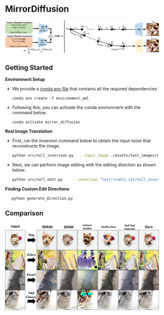 # MirrorDiffusion



![method](./fig/method.png)

## Getting Started

**Environment Setup**
- We provide a [conda env file](environment.yml) that contains all the required dependencies
  ```
  conda env create -f environment.yml
  ```
- Following this, you can activate the conda environment with the command below. 
  ```
  conda activate mirror_diffusion
  ```

**Real Image Translation**

- First, run the inversion command below to obtain the input noise that reconstructs the image. 
    ```bash
    python src/null_inversion.py   --input_image ./assets/test_images/cat/  --results_folder ./exp_output/stable_cat/ --num_ddim_steps 60
    ```
- Next, we can perform image editing with the editing direction as shown below.
    ```bash
    python src/null_edit.py     --inversion "test/stable_cat/null_inversion/"     --prompt "test/stable_cat/prompt/"     --task_name "cat2dog" --results_folder ./exp_output/sketch_cat/  --num_ddim_steps 60
    ```

**Finding Custom Edit Directions**<br>

```
   python generate_direction.py
```

## Comparison

![comparison](./fig/comparison.jpg)

